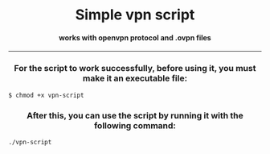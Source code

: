 <h1 align="center">Simple vpn script</h1> 
<h4 align="center">works with openvpn protocol and .ovpn files</h2>

----------------

<h3 align="center">For the script to work successfully, before using it, you must make it an executable file:</h2>

```
$ chmod +x vpn-script
```

<h3 align="center">After this, you can use the script by running it with the following command:</h2>

```
./vpn-script
```
